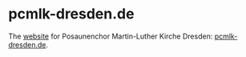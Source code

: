 # pcmlk-dresden.de

The [website](http://pcmlk-dresden.de) for Posaunenchor Martin-Luther Kirche Dresden: [pcmlk-dresden.de](http://pcmlk-dresden.de).
